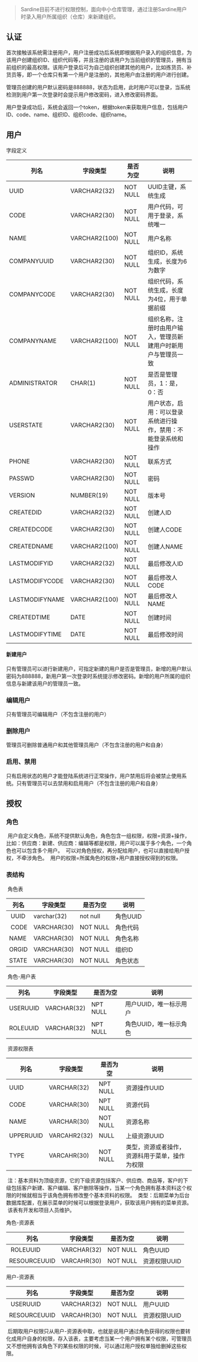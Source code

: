 > Sardine目前不进行权限控制，面向中小仓库管理，通过注册Sardine用户时录入用户所属组织（仓库）来新建组织。

## 认证
    
首次接触该系统需注册用户，用户注册成功后系统即根据用户录入的组织信息，为该用户创建组织ID、组织代码等，并且注册的该用户为当前组织的管理员，拥有当前组织的最高权限。该用户登录后可为自己组织创建其他的用户，比如拣货员、补货员等，即一个仓库只有第一个用户是注册的，其他用户由注册的用户进行创建。

管理员创建的用户默认密码是888888，状态为启用，此时用户可以登录，当系统检测到用户第一次登录时会提示用户修改密码，进入修改密码界面。

用户登录成功后，系统会返回一个token，根据token来获取用户信息，包括用户ID、code、name、组织ID、组织code、组织name。

## 用户

字段定义

列名 | 字段类型 | 是否为空 | 说明
---|---|---|---
UUID | VARCHAR2(32) | NOT NULL | UUID主键，系统生成
CODE | VARCHAR2(30) | NOT NULL | 用户代码，可用于登录，系统唯一
NAME | VARCHAR2(100)| NOT NULL | 用户名称
COMPANYUUID | VARCHAR2(30)| NOT NULL | 组织ID，系统生成，长度为6为数字
COMPANYCODE | VARCHAR2(30)| NOT NULL | 组织代码，系统生成，长度为4位，用于单据前缀
COMPANYNAME | VARCHAR2(100)| NOT NULL | 组织名称，注册时由用户输入，管理员新建用户时新用户与管理员一致
ADMINISTRATOR | CHAR(1)| NOT NULL | 是否是管理员，1：是，0：否
USERSTATE | VARCHAR2(30)| NOT NULL | 用户状态，启用：可以登录系统进行操作，禁用：不能登录系统和操作
PHONE | VARCHAR2(30)| NOT NULL | 联系方式
PASSWD | VARCHAR2(30)| NOT NULL | 密码
VERSION | NUMBER(19)| NOT NULL | 版本号
CREATEDID | VARCHAR2(32)| NOT NULL | 创建人ID
CREATEDCODE | VARCHAR2(30)| NOT NULL | 创建人CODE
CREATEDNAME | VARCHAR2(100)| NOT NULL | 创建人NAME
LASTMODIFYID | VARCHAR2(32)| NOT NULL | 最后修改人ID
LASTMODIFYCODE | VARCHAR2(30)| NOT NULL | 最后修改人CODE
LASTMODIFYNAME | VARCHAR2(100)| NOT NULL | 最后修改人NAME
CREATEDTIME | DATE| NOT NULL | 创建时间
LASTMODIFYTIME | DATE| NOT NULL | 最后修改时间

#### 新建用户
  
  只有管理员可以进行新建用户，可指定新建的用户是否是管理员，新增的用户默认密码为888888，新用户第一次登录时系统提示修改密码。新增的用户所属的组织信息与新建该用户的管理员一致。
  
  
### 编辑用户

  只有管理员可编辑用户（不包含注册的用户）
  
### 删除用户

  管理员可删除普通用户和其他管理员用户（不包含注册的用户和自身）
  
### 启用、禁用

  只有启用状态的用户才能登陆系统进行正常操作，用户禁用后将会被禁止使用系统。只有管理员可以去禁用和启用用户（不包含注册的用户和自身）


## 授权

### 角色

  用户自定义角色，系统不提供默认角色，角色包含一组权限，权限=资源+操作，比如：供应商：新建、供应商：编辑等都是权限，用户可以属于多个角色，一个角色也可以包含多个用户。
  可以对角色授权，再分配给用户，也可以直接给用户授权，不牵涉角色。
  用户的权限=所属角色的权限+用户直接授权得到的权限。

### 表结构

  角色表
 
  列名 | 字段类型 | 是否为空 | 说明
    ---|---|---|---
  UUID | varchar(32) | not null | 角色UUID
  CODE | VARCHAR(30) | NOT NULL | 角色代码
  NAME | VARCHAR(30) | NOT NULL | 角色名称
  ORGID | VARCHAR(30) | NOT NULL | 组织ID
  STATE| VARCHAR(30) | NOT NULL | 角色状态
  
  角色-用户表

  列名 | 字段类型 | 是否为空 | 说明
    ---|---|---|---
  USERUUID | VARCHAR(32) | NPT NULL | 用户UUID，唯一标示用户
  ROLEUUID | VARCHAR(32) | NPT NULL | 角色UUID，唯一标示角色
  
  资源权限表

  列名 | 字段类型 | 是否为空 | 说明
    ---|---|---|---
  UUID | VARCHAR(32) | NPT NULL | 资源操作UUID
  CODE | VARCHAR(30) | NPT NULL | 资源代码
  NAME | VARCHAR(30) | NOT NULL | 资源名称
  UPPERUUID | VARCAHR2(32) | NULL | 上级资源UUID
  TYPE | VARCAHR(30) | NOT NULL | 类型，资源或者操作，资源科用于菜单，操作为权限
  
  注：基本资料为顶级资源，它的下级资源包括客户、供应商、商品等，客户的下级包括客户新建、客户编辑、客户删除等操作，当某一个角色拥有基本资料这个权限的时候就相当于该角色拥有修改整个基本资料的权限。
  类型：后期菜单为后台数据库配置，在展示菜单的时候可以根据登录用户，获取该用户拥有的菜单资源。
  该表有开发和项目人员维护。
  
  角色-资源表

  列名 | 字段类型 | 是否为空 | 说明
    ---|---|---|---
  ROLEUUID | VARCHAR(32) | NOT NULL | 角色UUID
  RESOURCEUUID | VARCAHR(30) | NOT NULL | 资源权限UUID
  
  用户-资源表

  列名 | 字段类型 | 是否为空 | 说明
    ---|---|---|---
  USERUUID | VARCHAR(32) | NOT NULL | 用户UUID
  RESOURCEUUID | VARCAHR(30) | NOT NULL | 资源权限UUID
  
  后期取用户权限只从用户-资源表中取，也就是说用户通过角色获得的权限也要转化成用户自身的权限，存入该表，主要考虑当某一个用户拥有某个权限，可管理员又不想他拥有该角色下的某些权限的时候，可以通过用户授权单独给删掉这些权限。